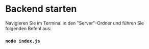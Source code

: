 # Backend starten

Navigieren Sie im Terminal in den "Server"-Ordner und führen Sie folgenden Befehl aus:

### `node index.js`